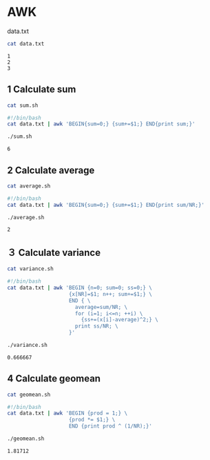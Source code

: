 # AWK

data.txt

```bash
cat data.txt
```

```
1
2
3
```

## 1 Calculate sum

```bash
cat sum.sh
```

```bash
#!/bin/bash
cat data.txt | awk 'BEGIN{sum=0;} {sum+=$1;} END{print sum;}'
```

```bash
./sum.sh
```

```
6
```

## 2 Calculate average

```bash
cat average.sh
```

```bash
#!/bin/bash
cat data.txt | awk 'BEGIN{sum=0;} {sum+=$1;} END{print sum/NR;}'
```

```bash
./average.sh
```

```
2
```

## ３ Calculate variance

```bash
cat variance.sh
```

```bash
#!/bin/bash
cat data.txt | awk 'BEGIN {n=0; sum=0; ss=0;} \
                    {x[NR]=$1; n++; sum+=$1;} \
                    END { \
                      average=sum/NR; \
                      for (i=1; i<=n; ++i) \
                        {ss+=(x[i]-average)^2;} \
                      print ss/NR; \
                    }'
```

```bash
./variance.sh
```

```
0.666667
```

## 4 Calculate geomean

```bash
cat geomean.sh
```

```bash
#!/bin/bash
cat data.txt | awk 'BEGIN {prod = 1;} \
                    {prod *= $1;} \
                    END {print prod ^ (1/NR);}'
```

```bash
./geomean.sh
```

```
1.81712
```
